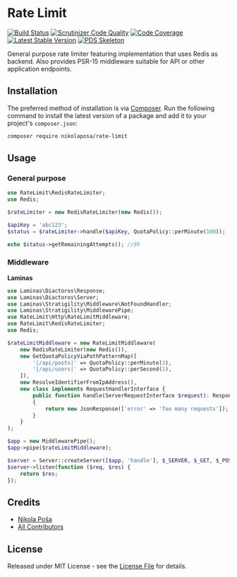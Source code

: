 # Rate Limit

[![Build Status](https://travis-ci.org/nikolaposa/rate-limit.svg?branch=master)](https://travis-ci.org/nikolaposa/rate-limit)
[![Scrutinizer Code Quality](https://scrutinizer-ci.com/g/nikolaposa/rate-limit/badges/quality-score.png?b=master)](https://scrutinizer-ci.com/g/nikolaposa/rate-limit/?branch=master)
[![Code Coverage](https://scrutinizer-ci.com/g/nikolaposa/rate-limit/badges/coverage.png?b=master)](https://scrutinizer-ci.com/g/nikolaposa/rate-limit/?branch=master)
[![Latest Stable Version](https://poser.pugx.org/nikolaposa/rate-limit/v/stable)](https://packagist.org/packages/nikolaposa/rate-limit)
[![PDS Skeleton](https://img.shields.io/badge/pds-skeleton-blue.svg)](https://github.com/php-pds/skeleton)


General purpose rate limiter featuring implementation that uses Redis as backend. Also provides PSR-15 middleware suitable for API or other application endpoints.

## Installation

The preferred method of installation is via [Composer](http://getcomposer.org/). Run the following
command to install the latest version of a package and add it to your project's `composer.json`:

```bash
composer require nikolaposa/rate-limit
```

## Usage

### General purpose

```php
use RateLimit\RedisRateLimiter;
use Redis;

$rateLimiter = new RedisRateLimiter(new Redis());

$apiKey = 'abc123';
$status = $rateLimiter->handle($apiKey, QuotaPolicy::perMinute(100));

echo $status->getRemainingAttempts(); //99
```

### Middleware

**Laminas**

```php
use Laminas\Diactoros\Response;
use Laminas\Diactoros\Server;
use Laminas\Stratigility\Middleware\NotFoundHandler;
use Laminas\Stratigility\MiddlewarePipe;
use RateLimit\Http\RateLimitMiddleware;
use RateLimit\RedisRateLimiter;
use Redis;

$rateLimitMiddleware = new RateLimitMiddleware(
    new RedisRateLimiter(new Redis()),
    new GetQuotaPolicyViaPathPatternMap([
        '|/api/posts|' => QuotaPolicy::perMinute(3),
        '|/api/users|' => QuotaPolicy::perSecond(1),
    ]),
    new ResolveIdentifierFromIpAddress(),
    new class implements RequestHandlerInterface {
        public function handle(ServerRequestInterface $request): ResponseInterface
        {
            return new JsonResponse(['error' => 'Too many requests']);
        }
    }
);

$app = new MiddlewarePipe();
$app->pipe($rateLimitMiddleware);

$server = Server::createServer([$app, 'handle'], $_SERVER, $_GET, $_POST, $_COOKIE, $_FILES);
$server->listen(function ($req, $res) {
    return $res;
});
```

## Credits

- [Nikola Poša][link-author]
- [All Contributors][link-contributors]

## License

Released under MIT License - see the [License File](LICENSE) for details.


[link-author]: https://github.com/nikolaposa
[link-contributors]: ../../contributors
